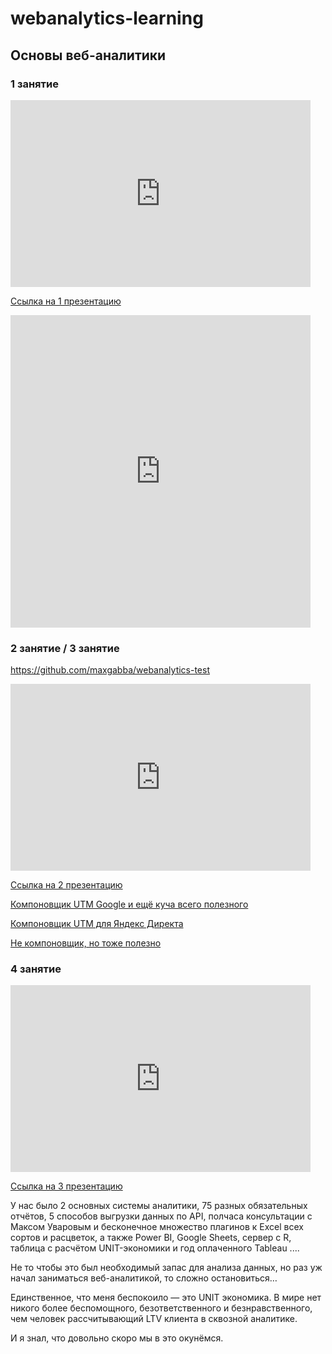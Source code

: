 <!-- Yandex.Metrika counter --> <script type="text/javascript"> (function (d, w, c) { (w[c] = w[c] || []).push(function() { try { w.yaCounter44331352 = new Ya.Metrika({ id:44331352, clickmap:true, trackLinks:true, accurateTrackBounce:true, webvisor:true }); } catch(e) { } }); var n = d.getElementsByTagName("script")[0], s = d.createElement("script"), f = function () { n.parentNode.insertBefore(s, n); }; s.type = "text/javascript"; s.async = true; s.src = "https://mc.yandex.ru/metrika/watch.js"; if (w.opera == "[object Opera]") { d.addEventListener("DOMContentLoaded", f, false); } else { f(); } })(document, window, "yandex_metrika_callbacks"); </script> <noscript><div><img src="https://mc.yandex.ru/watch/44331352" style="position:absolute; left:-9999px;" alt="" /></div></noscript> <!-- /Yandex.Metrika counter -->
# webanalytics-learning
## Основы веб-аналитики
### 1 занятие
<iframe src="https://docs.google.com/presentation/d/18Xg0MNb8rOcWLyByhzYJIncMZQKxbXE1zkg5-tWEYEA/embed?start=false&loop=false&delayms=30000" frameborder="0" width="480" height="299" allowfullscreen="true" mozallowfullscreen="true" webkitallowfullscreen="true"></iframe>

[Ссылка на 1 презентацию](https://github.com/maxgabba/webanalytics-learning/blob/master/IT-Practicum%20%D0%B2%D0%B5%D0%B1-%D0%B0%D0%BD%D0%B0%D0%BB%D0%B8%D1%82%D0%B8%D0%BA%D0%B0%201%20%D1%87%D0%B0%D1%81%D1%82%D1%8C.pdf)

<iframe src="https://docs.google.com/forms/d/e/1FAIpQLSdVlagHSPY1x3mQBIjjuqDxvgTuGavAW_cHKYis7TyhQ8HjAw/viewform?embedded=true" width="480" height="500" frameborder="0" marginheight="0" marginwidth="0">Loading...</iframe>

### 2 занятие / 3 занятие

https://github.com/maxgabba/webanalytics-test

<iframe src="https://docs.google.com/presentation/d/1cEd02RnNJ72K08t1m_C0GtwxG-8bSn3R-VY8ujC2TrE/embed?start=false&loop=false&delayms=30000" frameborder="0" width="480" height="299" allowfullscreen="true" mozallowfullscreen="true" webkitallowfullscreen="true"></iframe>

[Ссылка на 2 презентацию](https://github.com/maxgabba/webanalytics-learning/blob/master/IT-Practicum%20%D0%B2%D0%B5%D0%B1-%D0%B0%D0%BD%D0%B0%D0%BB%D0%B8%D1%82%D0%B8%D0%BA%D0%B0%20%D1%87%D0%B0%D1%81%D1%82%D1%8C%202%20%D0%B8%203.pdf)

[Компоновщик UTM Google и ещё куча всего полезного](https://ga-dev-tools.appspot.com/)

[Компоновщик UTM для Яндекс Директа](http://prometriki.ru/komponovshik-url/)

[Не компоновщик, но тоже полезно](http://sbjs.rocks/sourcebuster)

### 4 занятие

<iframe src="https://docs.google.com/presentation/d/13AWcAtMDZmhvpf3beJXRxLKOgJqGA0NcM4-yYEgzHK0/embed?start=false&loop=false&delayms=30000" frameborder="0" width="480" height="299" allowfullscreen="true" mozallowfullscreen="true" webkitallowfullscreen="true"></iframe>

[Ссылка на 3 презентацию](https://github.com/maxgabba/webanalytics-learning/blob/master/IT-Practicum%20%D0%B2%D0%B5%D0%B1-%D0%B0%D0%BD%D0%B0%D0%BB%D0%B8%D1%82%D0%B8%D0%BA%D0%B0%204%20%D0%B7%D0%B0%D0%BD%D1%8F%D1%82%D0%B8%D0%B5.pdf)

У нас было 2 основных системы аналитики, 75 разных обязательных отчётов, 5 способов выгрузки данных по API, полчаса консультации с Максом Уваровым и бесконечное множество плагинов к Excel всех сортов и расцветок, а также Power BI, Google Sheets, сервер с R, таблица с расчётом UNIT-экономики и год оплаченного Tableau .... 

Не то чтобы это был необходимый запас для анализа данных, но раз уж начал заниматься веб-аналитикой, то сложно остановиться…

Единственное, что меня беспокоило — это UNIT экономика. В мире нет никого более беспомощного, безответственного и безнравственного, чем человек рассчитывающий LTV клиента в сквозной аналитике.

И я знал, что довольно скоро мы в это окунёмся.
